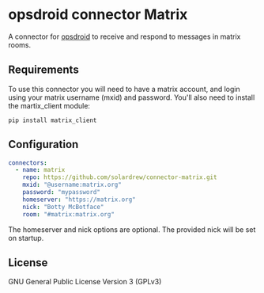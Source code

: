 # opsdroid connector Matrix

A connector for [opsdroid](https://github.com/opsdroid/opsdroid) to receive and respond to messages in matrix rooms.

## Requirements

To use this connector you will need to have a matrix account, and login using your matrix username (mxid) and password.
You'll also need to install the martix_client module:
```
pip install matrix_client
```

## Configuration

```yaml
connectors:
  - name: matrix
    repo: https://github.com/solardrew/connector-matrix.git
    mxid: "@username:matrix.org"
    password: "mypassword"
    homeserver: "https://matrix.org"
    nick: "Botty McBotface"
    room: "#matrix:matrix.org"
```

The homeserver and nick options are optional. The provided nick will be set on startup.

## License

GNU General Public License Version 3 (GPLv3)

